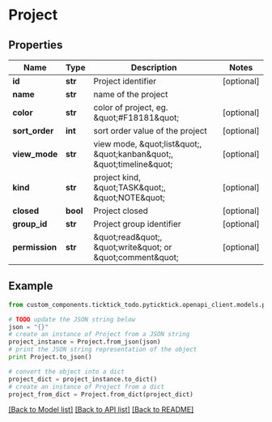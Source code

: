 # Project


## Properties
Name | Type | Description | Notes
------------ | ------------- | ------------- | -------------
**id** | **str** | Project identifier | [optional] 
**name** | **str** | name of the project | 
**color** | **str** | color of project, eg. \&quot;#F18181\&quot; | [optional] 
**sort_order** | **int** | sort order value of the project | [optional] 
**view_mode** | **str** | view mode, \&quot;list\&quot;, \&quot;kanban\&quot;, \&quot;timeline\&quot; | [optional] 
**kind** | **str** | project kind, \&quot;TASK\&quot;, \&quot;NOTE\&quot; | [optional] 
**closed** | **bool** | Project closed | [optional] 
**group_id** | **str** | Project group identifier | [optional] 
**permission** | **str** | \&quot;read\&quot;, \&quot;write\&quot; or \&quot;comment\&quot; | [optional] 

## Example

```python
from custom_components.ticktick_todo.pyticktick.openapi_client.models.project import Project

# TODO update the JSON string below
json = "{}"
# create an instance of Project from a JSON string
project_instance = Project.from_json(json)
# print the JSON string representation of the object
print Project.to_json()

# convert the object into a dict
project_dict = project_instance.to_dict()
# create an instance of Project from a dict
project_from_dict = Project.from_dict(project_dict)
```
[[Back to Model list]](../README.md#documentation-for-models) [[Back to API list]](../README.md#documentation-for-api-endpoints) [[Back to README]](../README.md)


